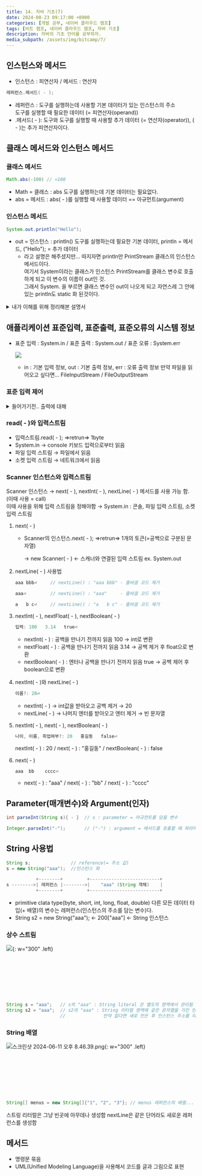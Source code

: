 ```yaml
---
title: 14. 자바 기초(7)
date: 2024-08-23 09:17:00 +0900
categories: [개발 공부, 네이버 클라우드 캠프]
tags: [비트 캠프, 네이버 클라우드 캠프, 자바 기초] 
description: 자바의 기초 언어를 공부하자.
media_subpath: /assets/img/bitcamp/7/
---
```

## 인스턴스와 메서드
- 인스턴스 : 피연산자 / 메서드 : 연산자

```java
레퍼런스.메서드( - );
```

- 레퍼런스 : 도구를 실행하는데 사용할 기본 데이터가 있는 인스턴스의 주소   
    도구를 실행할 때 필요한 데이터 (= 피연산자(operand))
- .메서드( - ): 도구와 도구를 실행할 때 사용할 추가 데이터 (= 연산자(operator)), ( - )는 추가 피연산자이다.

## 클래스 메서드와 인스턴스 메서드
### 클래스 메서드

```java
Math.abs(-100) // =100
```

- Math = 클래스 : abs 도구를 실행하는데 기본 데이터는 필요없다.
- abs = 메서드 : abs( - )를 실행할 때 사용할 데이터 == 아규먼트(argument)

### 인스턴스 메서드

```java
System.out.println("Hello");
```

- out = 인스턴스 : println() 도구를 실행하는데 필요한 기본 데이터, println = 메서드, ("Hello"); = 추가 데이터
    - 라고 설명은 해주셨지만… 따지자면 println만 PrintStream 클래스의 인스턴스 메서드이다.   
    여기서 System이라는 클래스가 인스턴스 PrintStream를 클래스 변수로 호출하게 되고 이 변수의 이름이 out인 것.   
    그래서 System. 을 부르면 클래스 변수인 out이 나오게 되고 자연스레 그 안에 있는 println도 static 화 된것이다.   
<details markdown=1>
<summary markdown="span">내가 이해를 위해 정리해본 설명서</summary>

- 인스턴스 메서드와 클래스 메서드의 가장 큰 차이는 static의 여부이다.
    - static은 호출 될 때 인스턴스가 생성되는 것이 아닌 실행과 동시에 메모리에 할당이 된다.
    - 그렇기 때문에 static이 붙는 클래스 메서드는 따로 객체를 생성할 필요가 없고 클래스명.메서드명()으로 메모리에서 바로 읽어오면 되는것이다.
    - 그렇기 때문에 static이 붙지않는 인스턴스 메서드는 이를 호출하기 위해 객체를 할당해줘야하고 할당 후 객체.메서드명()으로 호출이 가능하다.
    - 대충 예시를 들기 위해 이와 비슷하게 코드를 짜봤다.

        ```java
        // 이 Main Class가 System Class의 느낌이다.
        // 가장 큰, 밖에 있는 Class.
        public class Main/*(= System)*/ {
            public static final ABC abc = new ABC(); //그리고 이 ABC 클래스를 가진 abc 변수가 out이다. PrintStream의 클래스를 가진 클래스 변수.
            public static void main(String[] args) {
                abc.drive("test");
            }
        }
        ```
            
        ```java
        // 이 ABC 클래스가 out 변수가 가지고 있는 PrintStream의 클래스 느낌이다
        public class ABC {
            public ABC(){
            
            }
                
            // 그리고 이게 최종적으로 PrintStream(=out)이 가지고 있는 println 메서드 같은 느낌.
            public void drive(String go){
                System.out.println(go);
            }
        }
        //그래서 이 drive를 쓰기 위해서는 Main을 불러와서 abc를 찍고 drive를 사용 가능한 것이다. -> Main.abc.drive() == System.out.println()
        ```

    <details markdown=1>
    <summary markdown="span">인스턴스 메서드</summary>
    
    - static이 붙지않은 메서드
    - 사용을 위해서 클래스를 객체로 만들어야하고 객체.메서드명()으로 사용가능하다
    - 주로 큰 틀보다 작은 기능 단위의 메서드가 많다.
        
    ```java
    public class Car {
        // 인스턴스 변수
        private String name;
        private String color;
        
        // 생성자
        public Car(String name, String color) {
            this.name = name;
            this.color = color;
        }
        
        // 인스턴스 메서드
        public void drive() {
            System.out.println(this.name + " is driving.");
        }
        
        public void stop() {
            System.out.println(this.name + " has stopped.");
        }
        
        // main 메서드 - 프로그램 실행 진입점
        public static void main(String[] args) {
            // Car 객체 생성
            Car myCar = new Car("Tesla", "Red");
        
            // 인스턴스 메서드 호출
            myCar.drive();  // "Tesla is driving."
            myCar.stop();   // "Tesla has stopped."
        }
    }
    ```
    </details>

    <details markdown=1>
    <summary markdown="span">클래스 메서드</summary>
    - static이 붙은 메서드
        - 사용을 위해서 객체 생성이 필요가 없다. 클래스명.메서드명()으로 호출이 가능하다.
        - 작은 기능 보다는 큰 틀의 메서드가 많다.
        
    ```java
    public class Car {
        // 클래스 변수
        private static String type = "Sedan";
        
        // 인스턴스 변수
        private String name;
        private String color;
        
        // 생성자
        public Car(String name, String color) {
            this.name = name;
            this.color = color;
        }
        
        // 클래스 메서드
        public static String getType() {
            return type;
        }
        
        public static void setType(String carType) {
            type = carType;
        }
        
        // main 메서드 - 프로그램 실행 진입점
        public static void main(String[] args) {
            // 클래스 메서드 호출
            System.out.println(Car.getType());  // "Sedan"
            Car.setType("SUV");
            System.out.println(Car.getType());  // "SUV"
        }
    }
    ```
    </details>
</details>

## 애플리케이션 표준입력, 표준출력, 표준오류의 시스템 정보

- 표준 입력 : System.in / 표준 출력 : System.out / 표준 오류 : System.err
    
    ![](img1.png)
    
    - in : 기본 입력 정보, out : 기본 출력 정보, err : 오류 출력 정보
        만약 파일을 읽어오고 싶다면… FileInputStream / FileOutputStream
        

### 표준 입력 제어

<details markdown=1>
<summary markdown="span">들어가기전.. 출력에 대해</summary>

- console ⇒stdIn(standard.in)⇒ word count(wc) ⇒ console
        
    ```java
     wc
    aaa bbb ccc
    // 후 Ctrl + D 입력시
    // 결과 1 3 12 <- 1 : 1줄, 3개 단어, 12개의 문자
    ```   

이걸 echo를 통해 wc로 출력하려고 할 때 연결하는 망을 pipe line 이라고 함
- argument→ echo ⇒[stdOut]⇒ \|(pipe line)\| ⇒[stdIn]⇒ word count(wc) ⇒ console
        
    ```java
    echo "aaa bbb ccc"        // 원래 결과값 : aaa bbb ccc
    echo "aaa bbb ccc" | wc   // | (파이프 라인)으로 wc와 연결 시 1 3 12로 출력됨
    ```
        
    println( - ) 과 출력 시스템 정보(= 데이터를 어디로 출력해야 하는지에 대한 정보 = 출력스트림)   
    출력스트림.println( - );
    - System.out : 콘솔창으로 출력
    - 파일 출력 스트림 : 파일로 출력
    - 소켓 출력 스트림 : 네트워크로 출력

</details>

### read( - )와 입력스트림

- 입력스트림.read( - );  ⇒retrun⇒ 1byte
- System.in → console 키보드 입력으로부터 읽음
- 파일 입력 스트림 → 파일에서 읽음
- 소켓 입력 스트림 → 네트워크에서 읽음

### Scanner 인스턴스와 입력스트림

Scanner 인스턴스 → next( - ), nextInt( - ), nextLine( - ) 메서드를 사용 가능 함. (이때 사용 = call)   
이때 사용을 위해 입력 스트림을 정해야함 → System.in : 콘솔, 파일 입력 스트림, 소켓 입력 스트림

1. next( - )
    - Scanner의 인스턴스.next( - ); ⇒retrun⇒ 1개의 토큰(=공백으로 구분된 문자열)
        
        → new Scanner( - ) ← 스캐너와 연결된 입력 스트림 ex. System.out
        
2. nextLine( - ) 사용법
    
    ```java
    aaa bbb⏎     // nextLine() : "aaa bbb" - 줄바꿈 코드 제거
    
    aaa⏎         // nextLine() : "aaa"     - 줄바꿈 코드 제거
    
    a   b c⏎     // nextLine() : "a   b c" - 줄바꿈 코드 제거
    ```
    
3. nextInt( - ), nextFloat( - ), nextBoolean( - ) 
    
    ```java
    입력: 100   3.14   true⏎
    ```
    
    - nextInt( - ) : 공백을 만나기 전까지 읽음 100 → int로 변환
    - nextFloat( - ) : 공백을 만나기 전까지 읽음 3.14 → 공백 제거 후 float으로 변환
    - nextBoolean( - ) : 엔터나 공백을 만나기 전까지 읽음 true → 공백 제어 후 boolean으로 변환
4. nextInt( - )와 nextLine( - )
    
    ```java
    이름?: 20⏎
    ```
    
    - nextInt( - ) → int값을 받아오고 공백 제거 →  20
    - nextLine( - ) → 나머지 엔터를 받아오고 엔터 제거 → 빈 문자열
5. nextInt( - ), next( - ), nextBoolean( - )
    
    ```java
    나이, 이름, 취업여부?: 20   홍길동   false⏎
    ```
    
    nextInt( - ) : 20 / next( - ) : "홍길동" / nextBoolean( - ) : false
    
6. next( - )
    
    ```java
    aaa  bb    cccc⏎
    ```
    - next( - ) : "aaa" / next( - ) : "bb" / next( - ) : "cccc"

## Parameter(매개변수)와 Argument(인자)

```java
int parseInt(String s){ - }  // s : parameter = 아규먼트를 담을 변수

Integer.parseInt("-");       // ("-") : argument = 메서드를 호출할 때 파라미터에 전달하는 값
```

## String 사용법

```java
String s;               // reference(= 주소 값)
s = new String("aaa");  //인스턴스 화

           +--------+         +--------------------------+
s -------->| 레퍼런스 |-------->|    "aaa" (String 객체)    |
           +--------+         +--------------------------+
```

- primitive clata type(byte, short, int, long, float, double) 다른 모든 데이터 타입(+ 배열)의 변수는 레퍼런스(인스턴스의 주소를 담는 변수)다.
- String s2 = new String("aaa"); ← 200["aaa"] ← String 인스턴스

### 상수 스트림
![](img2.png){: w="300" .left}
<br><br><br><br><br><br><br><br>

```java
String s = "aaa";   // s의 "aaa" : String literal 은 별도의 영역에서 관리됨
String s2 = "aaa";  // s2의 "aaa" : String 리터럴 영역에 같은 문자열을 가진 인스턴스가 있다면 기존 인스턴스의 주소를 리턴한다.
                    //              만약 없다면 새로 만든 후 인스턴스 주소를 리턴한다.
```

### String 배열
![스크린샷 2024-06-11 오후 8.46.39.png](img3.png){: w="300" .left}
<br><br><br><br><br><br><br><br>

```java
String[] menus = new String[]{"1", "2", "3"}; // menus 레퍼런스의 배열...
```
스트링 리터럴은 그냥 빈곳에 아무데나 생성함
nextLine은 같은 단어라도 새로운 레퍼런스를 생성함

## 메서드
- 명령문 묶음
- UML(Unified Modeling Language)을 사용해서 코드를 글과 그림으로 표현